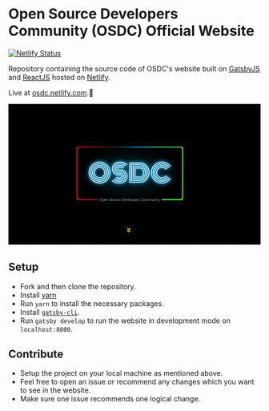 # Open Source Developers Community (OSDC) Official Website

[![Netlify Status](https://api.netlify.com/api/v1/badges/04e07cd6-40c2-4ec5-a8f3-02ed5776d991/deploy-status)](https://app.netlify.com/sites/osdc/deploys)

Repository containing the source code of OSDC's website built on [GatsbyJS](http://gatsbyjs.org) and [ReactJS](https://reactjs.org) hosted on [Netlify](app.netlify.com).<br>

Live at [osdc.netlify.com](https://osdc.netlify.com).🚀

<p align="center"><img src="osdc.gif"></p>

## Setup

- Fork and then clone the repository.
- Install [yarn](https://yarnpkg.com/lang/en/docs/install/#mac-stable)
- Run `yarn` to install the necessary packages.
- Install [`gatsby-cli`](https://www.gatsbyjs.org/tutorial/part-zero/#using-the-gatsby-cli).
- Run `gatsby develop` to run the website in development mode on `localhost:8000`.

## Contribute

- Setup the project on your local machine as mentioned above.
- Feel free to open an issue or recommend any changes which you want to see in the website.
- Make sure one issue recommends one logical change.



